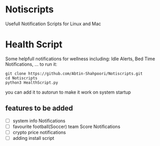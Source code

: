 # Notiscripts
Usefull Notification Scripts for Linux and Mac

# Health Script
Some helpfull notifications for wellness including: Idle Alerts, Bed Time Notifications, ...
to run it:
```
git clone https://github.com/Abtin-Shahpoori/Notiscripts.git
cd Notiscripts 
python3 HealthScript.py
```
you can add it to autorun to make it work on system startup

## features to be added 
- [ ] system info Notifications
- [ ] favourite football(Soccer) team Score Notifications
- [ ] crypto price notifications
- [ ] adding install script
